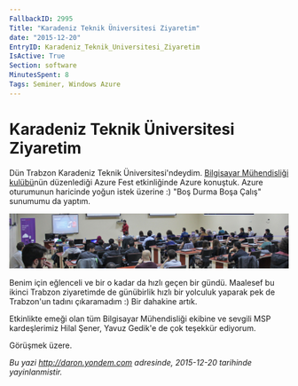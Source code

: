 ```yaml
---
FallbackID: 2995
Title: "Karadeniz Teknik Üniversitesi Ziyaretim"
date: "2015-12-20"
EntryID: Karadeniz_Teknik_Universitesi_Ziyaretim
IsActive: True
Section: software
MinutesSpent: 8
Tags: Seminer, Windows Azure
---
```

# Karadeniz Teknik Üniversitesi Ziyaretim
Dün Trabzon Karadeniz Teknik Üniversitesi'ndeydim. [Bilgisayar Mühendisliği kulübü](https://twitter.com/ktu_cec)nün düzenlediği Azure Fest etkinliğinde Azure konuştuk. Azure oturumunun haricinde yoğun istek üzerine :) "Boş Durma Boşa Çalış" sunumumu da yaptım.  

![](media/Karadeniz_Teknik_Universitesi_Ziyaretim/trabzon.jpg)

Benim için eğlenceli ve bir o kadar da hızlı geçen bir gündü. Maalesef bu ikinci Trabzon ziyaretimde de günübirlik hızlı bir yolculuk yaparak pek de Trabzon'un tadını çıkaramadım :) Bir dahakine artık.

Etkinlikte emeği olan tüm Bilgisayar Mühendisliği ekibine ve sevgili MSP kardeşlerimiz Hilal Şener, Yavuz Gedik'e de çok teşekkür ediyorum. 

Görüşmek üzere.

*Bu yazi http://daron.yondem.com adresinde, 2015-12-20 tarihinde yayinlanmistir.*
